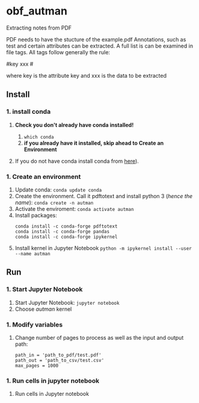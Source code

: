 # obf_autman
Extracting notes from PDF

PDF needs to have the stucture of the example.pdf
Annotations, such as test and certain attributes can be extracted.
A full list is can be examined in file tags.
All tags follow generally the rule:

#key xxx #

where key is the attribute key and xxx is the data to be extracted


## Install

### 1. install conda
1. **Check you don't already have conda installed!**
    1. `which conda`
    1. **if you already have it installed, skip ahead to Create an Environment**

1. If you do not have conda install conda from [here](https://conda.io/miniconda.html)).

### 1. Create an environment
1. Update conda:
    `conda update conda`
1. Create the environment. Call it pdftotext and install python 3 (*hence the name*):
    `conda create -n autman`
1. Activate the enviroment:
    `conda activate autman`
1. Install packages:
    ```
    conda install -c conda-forge pdftotext
    conda install -c conda-forge pandas
    conda install -c conda-forge ipykernel
    ```
1. Install kernel in Jupyter Notebook
    `python -m ipykernel install --user --name autman`

## Run

### 1. Start Jupyter Notebook
1. Start Jupyter Notebook:
    `jupyter notebook`
2. Choose *autman* kernel

### 1. Modify variables
1. Change number of pages to process as well as the input and output path:
    ```
    path_in = 'path_to_pdf/test.pdf'
    path_out = 'path_to_csv/test.csv'
    max_pages = 1000
    ```
    
### 1. Run cells in jupyter notebook
1. Run cells in Jupyter notebook
